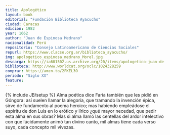 ```yaml
---
title: Apologético
layout: book
editorial: "Fundación Biblioteca Ayacucho"
ciudad: Caracas
edicion: 1982
year: 1662
author: "Juan de Espinosa Medrano"
nacionalidad: Perú
repositorio: "Consejo Latinoamericano de Ciencias Sociales"
repurl: https://www.clacso.org.ar/biblioteca_ayacucho/
img: apologetico_espinosa_medrano_Morel.jpg
descarga: https://ia601502.us.archive.org/20/items/apologetico-juan-de-espinosa-medrano/Apologetico%20-%20Juan%20de%20Espinosa%20Medrano.pdf
biblioteca: http://www.worldcat.org/oclc/1024328259
comprar: https://amzn.to/2FKEL3O
periodo: "Siglo XX"
feature: 
---
```

{% include JB/setup %}
Alma poética dice Faría también que les pidió en Góngora: así suelen llamar la alegoría, que tramando la invención épica, sirve de fundamento al poema heroico; mas habiendo empleádose el espíritu de don Luis en lo erótico y lírico ¿qué mayor necedad, que pedir esta alma en sus obras? Mas si alma llamó las centellas del ardor intelectivo con que lúcidamente animó tan divino canto, mil almas tiene cada verso suyo, cada concepto mil vivezas.
